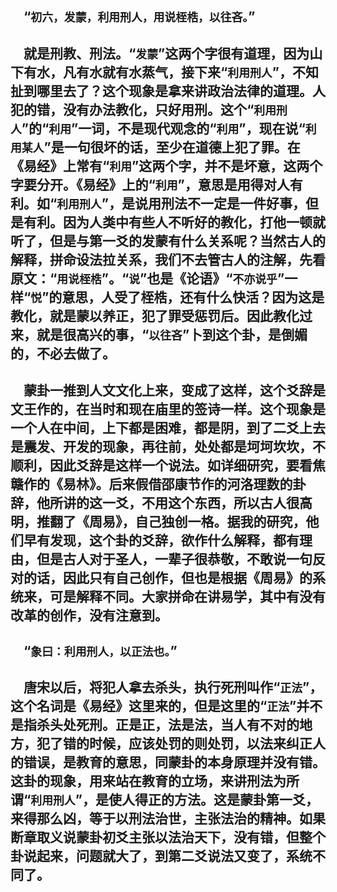 &emsp;“``初六，发蒙，利用刑人，用说桎梏，以往吝。``”
---
&emsp;就是刑教、刑法。“``发蒙``”这两个字很有道理，因为山下有水，凡有水就有水蒸气，接下来“``利用刑人``”，不知扯到哪里去了？这个现象是拿来讲政治法律的道理。人犯的错，没有办法教化，只好用刑。这个“``利用刑人``”的“``利用``”一词，不是现代观念的“``利用``”，现在说“``利用某人``”是一句很坏的话，至少在道德上犯了罪。在《易经》上常有“``利用``”这两个字，并不是坏意，这两个字要分开。《易经》上的“``利用``”，意思是用得对人有利。如“``利用刑人``”，是说用刑法不一定是一件好事，但是有利。因为人类中有些人不听好的教化，打他一顿就听了，但是与第一爻的发蒙有什么关系呢？当然古人的解释，拼命设法拉关系，我们不去管古人的注解，先看原文：“``用说桎梏``”。“``说``”也是《论语》“``不亦说乎``”一样“``悦``”的意思，人受了桎梏，还有什么快活？因为这是教化，就是蒙以养正，犯了罪受惩罚后。因此教化过来，就是很高兴的事，“``以往吝``”卜到这个卦，是倒媚的，不必去做了。
---
&emsp;蒙卦一推到人文文化上来，变成了这样，这个爻辞是文王作的，在当时和现在庙里的签诗一样。这个现象是一个人在中间，上下都是困难，都是阴，到了二爻上去是震发、开发的现象，再往前，处处都是坷坷坎坎，不顺利，因此爻辞是这样一个说法。如详细研究，要看焦赣作的《易林》。后来假借邵康节作的河洛理数的卦辞，他所讲的这一爻，不用这个东西，所以古人很高明，推翻了《周易》，自己独创一格。据我的研究，他们早有发现，这个卦的爻辞，欲作什么解释，都有理由，但是古人对于圣人，一辈子很恭敬，不敢说一句反对的话，因此只有自己创作，但也是根据《周易》的系统来，可是解释不同。大家拼命在讲易学，其中有没有改革的创作，没有注意到。
---
&emsp;“``象曰：利用刑人，以正法也。``”
---
&emsp;唐宋以后，将犯人拿去杀头，执行死刑叫作“``正法``”，这个名词是《易经》这里来的，但是这里的“``正法``”并不是指杀头处死刑。正是正，法是法，当人有不对的地方，犯了错的时候，应该处罚的则处罚，以法来纠正人的错误，是教育的意思，同蒙卦的本身原理并没有错。这卦的现象，用来站在教育的立场，来讲刑法为所谓“``利用刑人``”，是使人得正的方法。这是蒙卦第一爻，来得那么凶，等于以刑法治世，主张法治的精神。如果断章取义说蒙卦初爻主张以法治天下，没有错，但整个卦说起来，问题就大了，到第二爻说法又变了，系统不同了。
---
